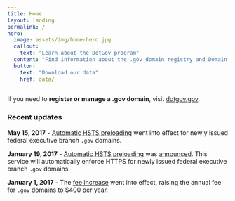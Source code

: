```yaml
---
title: Home
layout: landing
permalink: /
hero:
  image: assets/img/home-hero.jpg
  callout:
    text: "Learn about the DotGov program"
  content: "Find information about the .gov domain registry and Domain Name System (DNS) zone, read our policies, or download data about .gov domains."
  button:
    text: "Download our data"
    href: data/
---
```


If you need to **register or manage a .gov domain**, visit [dotgov.gov](https://www.dotgov.gov).

### Recent updates

**May 15, 2017** - [Automatic HSTS preloading](hsts-preloading/) went into effect for newly issued federal executive branch `.gov` domains.

**January 19, 2017** - [Automatic HSTS preloading](hsts-preloading/) was [announced](https://cio.gov/automatic-https-enforcement-new-executive-branch-gov-domains/). This service will automatically enforce HTTPS for newly issued federal executive branch `.gov` domains.

**January 1, 2017** - The [fee increase](faqs/#fee-increase) went into effect, raising the annual fee for `.gov` domains to $400 per year.
